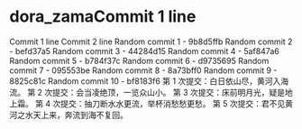 # dora_zamaCommit 1 line
Commit 1 line
Commit 2 line
Random commit 1 - 9b8d5ffb
Random commit 2 - befd37a5
Random commit 3 - 44284d15
Random commit 4 - 5af847a6
Random commit 5 - b784f37c
Random commit 6 - d9735695
Random commit 7 - 095553be
Random commit 8 - 8a73bff0
Random commit 9 - 8825c81c
Random commit 10 - bf8183f6
第 1 次提交：白日依山尽，黄河入海流。
第 2 次提交：会当凌绝顶，一览众山小。
第 3 次提交：床前明月光，疑是地上霜。
第 4 次提交：抽刀断水水更流，举杯消愁愁更愁。
第 5 次提交：君不见黄河之水天上来，奔流到海不复回。
